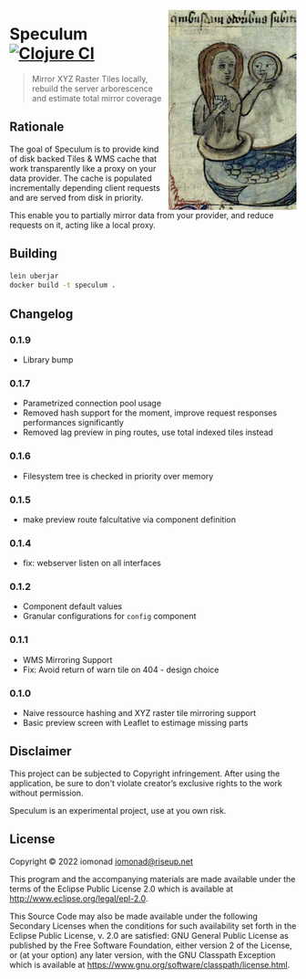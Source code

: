 <a href="https://github.com/iomonad/speculum"><img
  src=".github/mirror.png" 
  height="350" align="right"></a>
  
# Speculum [![Clojure CI](https://github.com/iomonad/speculum/actions/workflows/clojure.yml/badge.svg)](https://github.com/iomonad/speculum/actions/workflows/clojure.yml)
> Mirror XYZ Raster Tiles locally, rebuild the server arborescence and estimate total mirror coverage

## Rationale

The goal of Speculum is to provide kind of disk backed Tiles & WMS cache that work 
transparently like a proxy on your data provider. The cache is populated incrementally 
depending client requests and are served from disk in priority.

This enable you to partially mirror data from your provider, and reduce requests on it,
acting like a local proxy.

## Building

```bash
lein uberjar
docker build -t speculum .
```

## Changelog

### 0.1.9
- Library bump

### 0.1.7
- Parametrized connection pool usage
- Removed hash support for the moment, improve request responses performances
  significantly
- Removed lag preview in ping routes, use total indexed tiles instead

### 0.1.6
- Filesystem tree is checked in priority over memory

### 0.1.5
- make preview route falcultative via component definition

### 0.1.4
- fix: webserver listen on all interfaces

### 0.1.2
- Component default values
- Granular configurations for `config` component

### 0.1.1

- WMS Mirroring Support
- Fix: Avoid return of warn tile on 404 - design choice

### 0.1.0

- Naive ressource hashing and XYZ raster tile mirroring support
- Basic preview screen with Leaflet to estimage missing parts

## Disclaimer

This project can be subjected to Copyright infringement. After using the application, 
be sure to don't violate creator’s exclusive rights to the work without permission.

Speculum is an experimental project, use at you own risk.

## License

Copyright © 2022 iomonad <iomonad@riseup.net>

This program and the accompanying materials are made available under the
terms of the Eclipse Public License 2.0 which is available at
http://www.eclipse.org/legal/epl-2.0.

This Source Code may also be made available under the following Secondary
Licenses when the conditions for such availability set forth in the Eclipse
Public License, v. 2.0 are satisfied: GNU General Public License as published by
the Free Software Foundation, either version 2 of the License, or (at your
option) any later version, with the GNU Classpath Exception which is available
at https://www.gnu.org/software/classpath/license.html.

